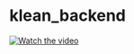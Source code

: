# klean_backend

[![Watch the video](thumbnail-image.png)](https://drive.google.com/file/d/18TPL6skbdiD6zSI583HBOqm6PUKQQ6co/view?usp=sharing)

